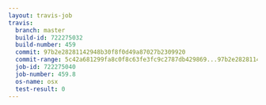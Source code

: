```yaml
---
layout: travis-job
travis:
  branch: master
  build-id: 722275032
  build-number: 459
  commit: 97b2e28281142948b30f8f0d49a87027b2309920
  commit-range: 5c42a681299fa8c0f8c63fe3fc9c2787db429869...97b2e28281142948b30f8f0d49a87027b2309920
  job-id: 722275040
  job-number: 459.8
  os-name: osx
  test-result: 0
---
```

